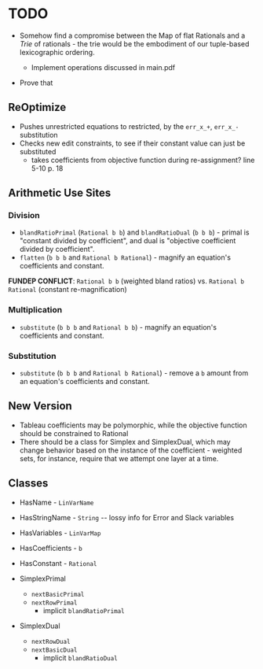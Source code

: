 TODO
====

- Somehow find a compromise between the Map of flat Rationals and a _Trie_ of
  rationals - the trie would be the embodiment of our tuple-based lexicographic ordering.
    - Implement operations discussed in main.pdf

- Prove that

## ReOptimize

- Pushes unrestricted equations to restricted, by the `err_x_+`, `err_x_-` substitution
- Checks new edit constraints, to see if their constant value can just be substituted
    - takes coefficients from objective function during re-assignment? line 5-10 p. 18

## Arithmetic Use Sites

### Division
- `blandRatioPrimal` (`Rational b b`) and `blandRatioDual` (`b b b`) -
  primal is "constant divided by coefficient", and dual is "objective coefficient
  divided by coefficient".
- `flatten` (`b b b` and `Rational b Rational`) - magnify an equation's coefficients
  and constant.

__FUNDEP CONFLICT__: `Rational b b` (weighted bland ratios) vs. `Rational b Rational`
(constant re-magnification)

### Multiplication
- `substitute` (`b b b` and `Rational b b`) - magnify an equation's coefficients and
  constant.

### Substitution
- `substitute` (`b b b` and `Rational b Rational`) - remove a `b` amount from an
  equation's coefficients and constant.


## New Version

- Tableau coefficients may be polymorphic, while the objective function should be
  constrained to Rational
- There should be a class for Simplex and SimplexDual, which may change behavior
  based on the instance of the coefficient - weighted sets, for instance, require
  that we attempt one layer at a time.

## Classes
- HasName - `LinVarName`
- HasStringName - `String` -- lossy info for Error and Slack variables
- HasVariables - `LinVarMap`
- HasCoefficients - `b`
- HasConstant - `Rational`

- SimplexPrimal
  - `nextBasicPrimal`
  - `nextRowPrimal`
    - implicit `blandRatioPrimal`

- SimplexDual
  - `nextRowDual`
  - `nextBasicDual`
    - implicit `blandRatioDual`
